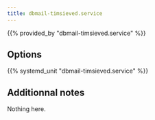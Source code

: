```yaml
---
title: dbmail-timsieved.service
---
```


{{% provided_by "dbmail-timsieved.service" %}}

## Options

{{% systemd_unit "dbmail-timsieved.service" %}}

## Additionnal notes

Nothing here.